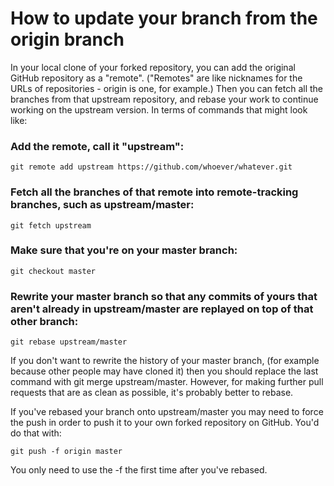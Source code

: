 # How to update your branch from the origin branch

In your local clone of your forked repository, you can add the original GitHub repository as a "remote". ("Remotes" are like nicknames for the URLs of repositories - origin is one, for example.) Then you can fetch all the branches from that upstream repository, and rebase your work to continue working on the upstream version. In terms of commands that might look like:

### Add the remote, call it "upstream":

`git remote add upstream https://github.com/whoever/whatever.git`

### Fetch all the branches of that remote into remote-tracking branches, such as upstream/master:

`git fetch upstream`

### Make sure that you're on your master branch:

`git checkout master`

### Rewrite your master branch so that any commits of yours that aren't already in upstream/master are replayed on top of that other branch:

`git rebase upstream/master`

If you don't want to rewrite the history of your master branch, (for example because other people may have cloned it) then you should replace the last command with git merge upstream/master. However, for making further pull requests that are as clean as possible, it's probably better to rebase.

If you've rebased your branch onto upstream/master you may need to force the push in order to push it to your own forked repository on GitHub. You'd do that with:

`git push -f origin master`

You only need to use the -f the first time after you've rebased.
